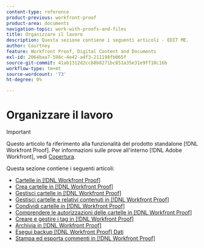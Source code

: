 ```yaml
---
content-type: reference
product-previous: workfront-proof
product-area: documents
navigation-topic: work-with-proofs-and-files
title: Organizzare il lavoro
description: Questa sezione contiene i seguenti articoli - EDIT ME.
author: Courtney
feature: Workfront Proof, Digital Content and Documents
exl-id: 2064baa7-598c-4e42-a4f3-211198fb065f
source-git-commit: 41ab1312d2ccb8b8271bc851a35e31e9ff18c16b
workflow-type: tm+mt
source-wordcount: '73'
ht-degree: 0%

---
```


# Organizzare il lavoro

>[!IMPORTANT]
>
>Questo articolo fa riferimento alla funzionalità del prodotto standalone [!DNL Workfront Proof]. Per informazioni sulle prove all&#39;interno [!DNL Adobe Workfront], vedi [Copertura](../../../review-and-approve-work/proofing/proofing.md).

Questa sezione contiene i seguenti articoli:

* [Cartelle in [!DNL Workfront Proof]](../../../workfront-proof/wp-work-proofsfiles/organize-your-work/folders.md)
* [Crea cartelle in [!DNL Workfront Proof]](../../../workfront-proof/wp-work-proofsfiles/organize-your-work/create-folders.md)
* [Gestisci cartelle in [!DNL Workfront Proof]](../../../workfront-proof/wp-work-proofsfiles/organize-your-work/manage-folders.md)
* [Gestisci cartelle e relativi contenuti in [!DNL Workfront Proof]](../../../workfront-proof/wp-work-proofsfiles/organize-your-work/manage-folders-and-contents.md)
* [Condividi cartelle in [!DNL Workfront Proof]](../../../workfront-proof/wp-work-proofsfiles/organize-your-work/share-folders.md)
* [Comprendere le autorizzazioni delle cartelle in [!DNL Workfront Proof]](../../../workfront-proof/wp-work-proofsfiles/organize-your-work/folder-permissions.md)
* [Creare e gestire i tag in [!DNL Workfront Proof]](../../../workfront-proof/wp-work-proofsfiles/organize-your-work/create-and-manage-tags.md)
* [Archivia in [!DNL Workfront Proof]](../../../workfront-proof/wp-work-proofsfiles/organize-your-work/archive.md)
* [Esegui backup [!DNL Workfront Proof] Dati](../../../workfront-proof/wp-work-proofsfiles/organize-your-work/back-up-data.md)
* [Stampa ed esporta commenti in [!DNL Workfront Proof]](../../../workfront-proof/wp-work-proofsfiles/organize-your-work/print-and-export-comments.md)
